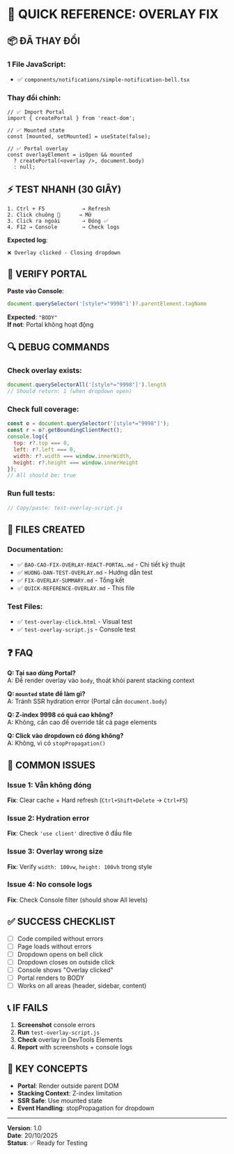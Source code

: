 # 🚀 QUICK REFERENCE: OVERLAY FIX

## 📦 ĐÃ THAY ĐỔI

### 1 File JavaScript:
- ✅ `components/notifications/simple-notification-bell.tsx`

### Thay đổi chính:
```tsx
// ✅ Import Portal
import { createPortal } from 'react-dom';

// ✅ Mounted state
const [mounted, setMounted] = useState(false);

// ✅ Portal overlay
const overlayElement = isOpen && mounted 
  ? createPortal(<overlay />, document.body) 
  : null;
```

## ⚡ TEST NHANH (30 GIÂY)

```
1. Ctrl + F5            → Refresh
2. Click chuông 🔔      → Mở
3. Click ra ngoài       → Đóng ✅
4. F12 → Console        → Check logs
```

**Expected log**:
```
❌ Overlay clicked - Closing dropdown
```

## 🧪 VERIFY PORTAL

**Paste vào Console**:
```javascript
document.querySelector('[style*="9998"]')?.parentElement.tagName
```

**Expected**: `"BODY"`  
**If not**: Portal không hoạt động

## 🔍 DEBUG COMMANDS

### Check overlay exists:
```javascript
document.querySelectorAll('[style*="9998"]').length
// Should return: 1 (when dropdown open)
```

### Check full coverage:
```javascript
const o = document.querySelector('[style*="9998"]');
const r = o?.getBoundingClientRect();
console.log({
  top: r?.top === 0,
  left: r?.left === 0,
  width: r?.width === window.innerWidth,
  height: r?.height === window.innerHeight
});
// All should be: true
```

### Run full tests:
```javascript
// Copy/paste: test-overlay-script.js
```

## 📁 FILES CREATED

### Documentation:
- ✅ `BAO-CAO-FIX-OVERLAY-REACT-PORTAL.md` - Chi tiết kỹ thuật
- ✅ `HUONG-DAN-TEST-OVERLAY.md` - Hướng dẫn test
- ✅ `FIX-OVERLAY-SUMMARY.md` - Tổng kết
- ✅ `QUICK-REFERENCE-OVERLAY.md` - This file

### Test Files:
- ✅ `test-overlay-click.html` - Visual test
- ✅ `test-overlay-script.js` - Console test

## ❓ FAQ

**Q: Tại sao dùng Portal?**  
A: Để render overlay vào `body`, thoát khỏi parent stacking context

**Q: `mounted` state để làm gì?**  
A: Tránh SSR hydration error (Portal cần `document.body`)

**Q: Z-index 9998 có quá cao không?**  
A: Không, cần cao để override tất cả page elements

**Q: Click vào dropdown có đóng không?**  
A: Không, vì có `stopPropagation()`

## 🐛 COMMON ISSUES

### Issue 1: Vẫn không đóng
**Fix**: Clear cache + Hard refresh (`Ctrl+Shift+Delete` → `Ctrl+F5`)

### Issue 2: Hydration error
**Fix**: Check `'use client'` directive ở đầu file

### Issue 3: Overlay wrong size
**Fix**: Verify `width: 100vw`, `height: 100vh` trong style

### Issue 4: No console logs
**Fix**: Check Console filter (should show All levels)

## ✅ SUCCESS CHECKLIST

- [ ] Code compiled without errors
- [ ] Page loads without errors
- [ ] Dropdown opens on bell click
- [ ] Dropdown closes on outside click
- [ ] Console shows "Overlay clicked"
- [ ] Portal renders to BODY
- [ ] Works on all areas (header, sidebar, content)

## 📞 IF FAILS

1. **Screenshot** console errors
2. **Run** `test-overlay-script.js`
3. **Check** overlay in DevTools Elements
4. **Report** with screenshots + console logs

## 🎯 KEY CONCEPTS

- **Portal**: Render outside parent DOM
- **Stacking Context**: Z-index limitation
- **SSR Safe**: Use mounted state
- **Event Handling**: stopPropagation for dropdown

---

**Version**: 1.0  
**Date**: 20/10/2025  
**Status**: ✅ Ready for Testing
